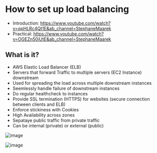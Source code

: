 # How to set up load balancing

- Introduction: https://www.youtube.com/watch?v=qpHLRc4Qt1E&ab_channel=StephaneMaarek
- Practical: https://www.youtube.com/watch?v=OGEZn50iUtE&ab_channel=StephaneMaarek

## What is it?

- AWS Elastic Load Balancer (ELB)
- Servers that forward Traffic to multiple servers (EC2 Instance) downstream
- Used for spreading the load across multiple downstream instances
- Seemlessly handle failure of downstream instances
- Do regular healthcheck to instances
- Provide SSL termination (HTTPS) for websites (secure connection between clients and ELB)
- Enforce stickiness with Cookies
- High Availability across zones
- Sepataye public traffic from private traffic
- Can be internal (private) or external (public)

![image](https://user-images.githubusercontent.com/14828358/146757363-47bf4e10-cae3-4de6-adcd-07e1eeaa12cc.png)

![image](https://user-images.githubusercontent.com/14828358/146758588-502c3422-a49c-4169-b7e2-fc31c275b488.png)

